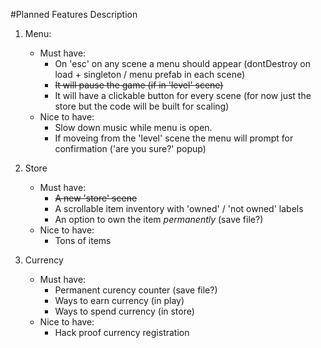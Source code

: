 #Planned Features Description
1. Menu:
	- Must have:
		- On 'esc' on any scene a menu should appear (dontDestroy on load + singleton / menu prefab in each scene)
		- ~~It will pause the game (if in 'level' scene)~~
		- It will have a clickable button for every scene (for now just the store but the code will be built for scaling)
	- Nice to have:
		- Slow down music while menu is open.
		- If moveing from the 'level' scene the menu will prompt for confirmation ('are you sure?' popup)

2. Store
	- Must have:
		- ~~A new 'store' scene~~
		- A scrollable item inventory with 'owned' / 'not owned' labels
		- An option to own the item *permanently* (save file?)
	- Nice to have:
		- Tons of items

3. Currency
	- Must have:
		- Permanent curency counter (save file?)
		- Ways to earn currency (in play)
		- Ways to spend currency (in store)
	- Nice to have:
		- Hack proof currency registration
